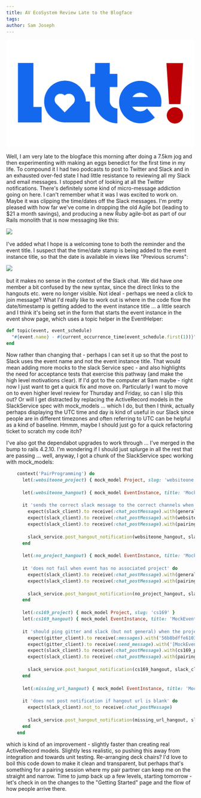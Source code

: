 ```yaml
---
title: AV EcoSystem Review Late to the Blogface
tags: 
author: Sam Joseph
---
```


![late](../images/late.jpg)

Well, I am very late to the blogface this morning after doing a 7.5km jog and then experimenting with making an eggs benedict for the first time in my life.  To compound it I had two podcasts to post to Twitter and Slack and in an exhausted over-fed state I had little resistance to reviewing all my Slack and email messages.  I stopped short of looking at all the Twitter notifications.  There's definitely some kind of micro-message addiction going on here.   I can't remember what it was I was excited to work on.  Maybe it was clipping the time/dates off the Slack messages.  I'm pretty pleased with how far we've come in dropping the old Agile bot (leading to $21 a month savings), and producing a new Ruby agile-bot as part of our Rails monolith that is now messaging like this:

![](https://dl.dropbox.com/s/wo71jxlx2knvr6m/Screenshot%202017-10-11%2010.31.38.png?dl=1)

I've added what I hope is a welcoming tone to both the reminder and the event title.  I suspect that the time/date stamp is being added to the event instance title, so that the date is available in views like "Previous scrums":

![](https://dl.dropbox.com/s/998m7v4fzmc747h/Screenshot%202017-10-11%2010.33.29.png?dl=1)

but it makes no sense in the context of the Slack chat.  We did have one member a bit confused by the new syntax, since the direct links to the hangouts etc. were no longer visible.  Not ideal - perhaps we need a click to join message?  What I'd really like to work out is where in the code flow the date/timestamp is getting added to the event instance title ... a little search and I think it's being set in the form that starts the event instance in the event show page, which uses a topic helper in the EventHelper:

```rb
def topic(event, event_schedule)
  "#{event.name} - #{current_occurrence_time(event_schedule.first(1))}"
end
```

Now rather than changing that - perhaps I can set it up so that the post to Slack uses the event name and not the event instance title.  That would mean adding more mocks to the slack Service spec - and also highlights the need for acceptance tests that exercise this pathway (and make the high level motivations clear).  If I'd got to the computer at 9am maybe - right now I just want to get a quick fix and move on.  Particularly I want to move on to even higher level review for Thursday and Friday, so can I slip this out?  Or will I get distracted by replacing the ActiveRecord models in the SlackService spec with mock_models ... which I do, but then I think, actually perhaps displaying the UTC time and day is kind of useful in our Slack since people are in different timezones and often referring to UTC can be helpful as a kind of baseline.  Hmmm, maybe I should just go for a quick refactoring ticket to scratch my code itch?

I've also got the dependabot upgrades to work through ... I've merged in the bump to rails 4.2.10.  I'm wondering if I should just splurge in all the rest that are passing ... well, anyway, I got a chunk of the SlackService spec working with mock_models:

```rb
    context('PairProgramming') do
      let(:websiteone_project) { mock_model Project, slug: 'websiteone' }

      let(:websiteone_hangout) { mock_model EventInstance, title: 'MockEvent', category: "PairProgramming", hangout_url: "mock_url", user: user, project: websiteone_project }

      it 'sends the correct slack message to the correct channels when associated with a project' do
        expect(slack_client).to receive(:chat_postMessage).with(general_channel_post_args)
        expect(slack_client).to receive(:chat_postMessage).with(websiteone_project_channel_post_args)
        expect(slack_client).to receive(:chat_postMessage).with(pairing_notifications_channel_post_args)

        slack_service.post_hangout_notification(websiteone_hangout, slack_client, gitter_client)
      end

      let(:no_project_hangout) { mock_model EventInstance, title: 'MockEvent', category: "PairProgramming", hangout_url: "mock_url", user: user, project: nil }

      it 'does not fail when event has no associated project' do
        expect(slack_client).to receive(:chat_postMessage).with(general_channel_post_args)
        expect(slack_client).to receive(:chat_postMessage).with(pairing_notifications_channel_post_args)

        slack_service.post_hangout_notification(no_project_hangout, slack_client, gitter_client)
      end

      let(:cs169_project) { mock_model Project, slug: 'cs169' }
      let(:cs169_hangout) { mock_model EventInstance, title: 'MockEvent', category: "PairProgramming", hangout_url: "mock_url", user: user, project: cs169_project }

      it 'should ping gitter and slack (but not general) when the project is cs169' do
        expect(gitter_client).to receive(:messages).with('56b8bdffe610378809c070cc', limit: 50).and_return([])
        expect(gitter_client).to receive(:send_message).with('[MockEvent with random](mock_url) is starting NOW!', "56b8bdffe610378809c070cc")
        expect(slack_client).to receive(:chat_postMessage).with(cs169_project_channel_post_args)
        expect(slack_client).to receive(:chat_postMessage).with(pairing_notifications_channel_post_args)

        slack_service.post_hangout_notification(cs169_hangout, slack_client, gitter_client)
      end

      let(:missing_url_hangout) { mock_model EventInstance, title: 'MockEvent', category: "PairProgramming", hangout_url: "  ", user: user }

      it 'does not post notification if hangout url is blank' do
        expect(slack_client).not_to receive(:chat_postMessage)

        slack_service.post_hangout_notification(missing_url_hangout, slack_client, gitter_client)
      end
    end
```

which is kind of an improvement - slightly faster than creating real ActiveRecord models.  Slightly less realistic, so pushing this away from integration and towards unit testing.  Re-arranging deck chairs?  I'd love to boil this code down to make it clean and transparent, but perhaps that's something for a pairing session where my pair partner can keep me on the straight and narrow.  Time to jump back up a few levels, starting tomorrow - let's check in on the changes to the "Getting Started" page and the flow of how people arrive there.

